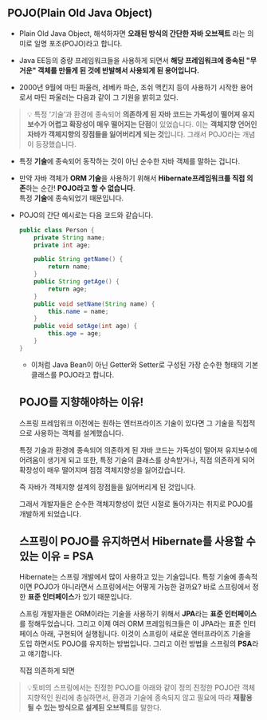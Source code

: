 ## POJO(Plain Old Java Object)

-  Plain Old Java Object, 해석하자면 **오래된 방식의 간단한 자바 오브젝트** 라는 의미로 일명 포조(POJO)라고 합니다.

- Java EE등의 중량 프레임워크들을 사용하게 되면서 **해당 프레임워크에 종속된 "무거운" 객체를 만들게 된 것에 반발해서 사용되게 된 용어입니다.**

- 2000년 9월에 마틴 파울러, 레베카 파슨, 조쉬 맥킨지 등이 사용하기 시작한 용어로서 마틴 파울러는 다음과 같이 그 기원을 밝히고 있다.

>💡 특정 ‘기술’과 환경에 종속되어 **의존하게 된 자바 코드는 가독성이 떨어져 유지보수가 어렵고 확장성이 매우 떨어지는 단점**이 있었습니다. 이는 **객체지향 언어인 자바가 객체지향의 장점들을 잃어버리게 되는 것**입니다. 그래서 POJO라는 개념이 등장했습니다.


- 특정 **기술**에 종속되어 동작하는 것이 아닌 순수한 자바 객체를 말하는 겁니다.
    
- 만약 자바 객체가 **ORM 기술**을 사용하기 위해서 **Hibernate프레임워크를 직접 의존**하는 순간! **POJO라고 할 수 없습니다**.  
    특정 **기술**에 종속되었기 때문입니다.
    
- POJO의 간단 예시로는 다음 코드와 같습니다.
    
    ```java
    public class Person {
        private String name;
        private int age;
    
        public String getName() {
    	    return name;
        }
        public String getAge() {
    	    return age;
        }
        public void setName(String name) {
    	    this.name = name;
        }
        public void setAge(int age) {
    	    this.age = age;
        }
    }
    ```
    
    - 이처럼 Java Bean이 아닌 Getter와 Setter로 구성된 가장 순수한 형태의 기본 클래스를 POJO라고 합니다.
    
    ## POJO를 지향해야하는 이유!
    
    스프링 프레임워크 이전에는 원하는 엔터프라이즈 기술이 있다면 그 기술을 직접적으로 사용하는 객체를 설계했습니다.
    
    특정 기술과 환경에 종속되어 의존하게 된 자바 코드는 가독성이 떨어져 유지보수에 어려움이 생기게 되고 또한, 특정 기술의 클래스를 상속받거나, 직접 의존하게 되어 확장성이 매우 떨어지며 점점 객체지향성을 잃어갔습니다.
    
    즉 자바가 객체지향 설계의 장점들을 잃어버리게 된 것입니다.
    
    그래서 개발자들은 순수한 객체지향성이 컸던 시절로 돌아가자는 취지로 POJO를 개발하게 되었습니다.
    
    ## **스프링이 POJO를 유지하면서 Hibernate를 사용할 수 있는 이유 = PSA**
    
    Hibernate는 스프링 개발에서 많이 사용하고 있는 기술입니다. 특정 기술에 종속적이면 POJO가 아니라면서 스프링에서는 어떻게 가능한 걸까요? 바로 스프링에서 정한 **표준 인터페이스**가 있기 때문입니다.
    
    스프링 개발자들은 ORM이라는 기술을 사용하기 위해서 **JPA**라는 **표준 인터페이스**를 정해두었습니다. 그리고 이제 여러 ORM 프레임워크들은 이 JPA라는 표준 인터페이스 아래, 구현되어 실행됩니다. 이것이 스프링이 새로운 엔터프라이즈 기술을 도입 하면서도 POJO를 유지하는 방법입니다. 그리고 이런 방법을 스프링의 **PSA**라고 얘기합니다.
    
    직접 의존하게 되면
    
> 💡토비의 스프링에서는 진정한 POJO를 아래와 같이 정의 
> 진정한 POJO란 객체지향적인 원리에 충실하면서,  환경과 기술에 종속되지 않고 필요에 따라 **재활용될 수 있는 방식으로 설계된 오브젝트**를 말한다.